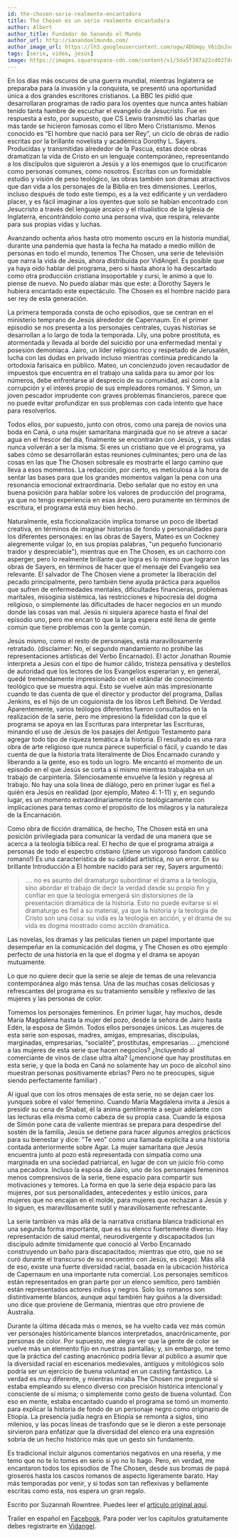 ```yaml
---
id: the-chosen-serie-realmente-encantadora
title: The Chosen es un serie realmente encantadora
author: Albert
author_title: Fundador de Sanando el Mundo
author_url: http://sanandoelmundo.com/
author_image_url: https://lh3.googleusercontent.com/ogw/ADGmqu_V6iQnJvuIOUFQJ8ebZQW6vvBd8lk0fipmF92Z
tags: [serie, video, jesús]
image: https://images.squarespace-cdn.com/content/v1/5da5f307a22cd027dce4cafa/1593362497758-MHBPCY9AKJ4U998YJSXF/ke17ZwdGBToddI8pDm48kDFgITcRoterXoQdllT5ciUUqsxRUqqbr1mOJYKfIPR7LoDQ9mXPOjoJoqy81S2I8N_N4V1vUb5AoIIIbLZhVYxCRW4BPu10St3TBAUQYVKcyVJeuQwsDiERxwnf8ip0R6hirDhKZGvV2qRPjs1kpsBNSEeFoLoE0b5UGAvrXagL/The+Chosen.png
--- 
```


En los días más oscuros de una guerra mundial, mientras Inglaterra se preparaba para la invasión y la conquista, se presentó una oportunidad única a dos grandes escritores cristianos. La BBC les pidió que desarrollaran programas de radio para los oyentes que nunca antes habían tenido tanta hambre de escuchar el evangelio de Jesucristo. Fue en respuesta a esto, por supuesto, que CS Lewis transmitió las charlas que más tarde se hicieron famosas como el libro Mero Cristianismo. Menos conocido es “El hombre que nació para ser Rey”, un ciclo de obras de radio escritas por la brillante novelista y académica Dorothy L. Sayers. Producidas y transmitidas alrededor de la Pascua, estas doce obras dramatizan la vida de Cristo en un lenguaje contemporáneo, representando a los discípulos que siguieron a Jesús y a los enemigos que lo crucificaron como personas comunes, como nosotros. Escritas con un formidable estudio y visión de peso teológico, las obras también son dramas atractivos que dan vida a los personajes de la Biblia en tres dimensiones. Leerlos, incluso después de todo este tiempo, es a la vez edificante y un verdadero placer, y es fácil imaginar a los oyentes que solo se habían encontrado con Jesucristo a través del lenguaje arcaico y el ritualistico de la Iglesia de Inglaterra, encontrándolo como una persona viva, que respira, relevante para sus propias vidas y luchas.

Avanzando ochenta años hasta otro momento oscuro en la historia mundial, durante una pandemia que hasta la fecha ha matado a medio millón de personas en todo el mundo, tenemos The Chosen, una serie de televisión que narra la vida de Jesús, ahora distribuida por VidAngel. Es posible que ya haya oído hablar del programa, pero si hasta ahora lo ha descartado como otra producción cristiana insoportable y cursi, le animo a que lo piense de nuevo. No puedo alabar más que este: a Dorothy Sayers le hubiera encantado este espectáculo. The Chosen es el hombre nacido para ser rey de esta generación.

<!--truncate-->

La primera temporada consta de ocho episodios, que se centran en el ministerio temprano de Jesús alrededor de Capernaum. En el primer episodio se nos presenta a los personajes centrales, cuyas historias se desarrollan a lo largo de toda la temporada. Lily, una pobre prostituta, es atormentada y llevada al borde del suicidio por una enfermedad mental y posesión demoníaca. Jairo, un líder religioso rico y respetado de Jerusalén, lucha con las dudas en privado incluso mientras continúa predicando la ortodoxia farisaica en público. Mateo, un concienzudo joven recaudador de impuestos que encuentra en el trabajo una salida para su amor por los números, debe enfrentarse al desprecio de su comunidad, así como a la corrupción y el interés propio de sus empleadores romanos. Y Simon, un joven pescador imprudente con graves problemas financieros, parece que no puede evitar profundizar en sus problemas con cada intento que hace para resolverlos.

Todos ellos, por supuesto, junto con otros, como una pareja de novios una boda en Caná, o una mujer samaritana marginada que no se atreve a sacar agua en el frescor del día, finalmente se encontrarán con Jesús, y sus vidas nunca volverán a ser la misma. Si eres un cristiano que ve el programa, ya sabes cómo se desarrollarán estas reuniones culminantes; pero una de las cosas en las que The Chosen sobresale es mostrarte el largo camino que lleva a esos momentos. La redacción, por cierto, es meticulosa a la hora de sentar las bases para que los grandes momentos valgan la pena con una resonancia emocional extraordinaria. Debo señalar que no estoy en una buena posición para hablar sobre los valores de producción del programa, ya que no tengo experiencia en esas áreas, pero puramente en términos de escritura, el programa está muy bien hecho.

Naturalmente, esta ficcionalización implica tomarse un poco de libertad creativa, en términos de imaginar historias de fondo y personalidades para los diferentes personajes: en las obras de Sayers, Mateo es un Cockney alegremente vulgar (o, en sus propias palabras, "un pequeño funcionario traidor y despreciable"), mientras que en The Chosen, es un cachorro con asperger, pero lo realmente brillante que logra es lo mismo que lograron las obras de Sayers, en términos de hacer que el mensaje del Evangelio sea relevante. El salvador de The Chosen viene a prometer la liberación del pecado principalmente, pero también tiene ayuda práctica para aquellos que sufren de enfermedades mentales, dificultades financieras, problemas maritales, misoginia sistémica, las restricciones e hipocresía del dogma religioso, o simplemente las dificultades de hacer negocios en un mundo donde las cosas van mal. Jesús ni siquiera aparece hasta el final del episodio uno, pero me encan tó que la larga espera esté llena de gente común que tiene problemas con la gente común.

Jesús mismo, como el resto de personajes, está maravillosamente retratado. (disclaimer: No, el segundo mandamiento no prohíbe las representaciones artísticas del Verbo Encarnado). El actor Jonathan Roumie interpreta a Jesús con el tipo de humor cálido, tristeza pensativa y destellos de autoridad que los lectores de los Evangelios esperarían y, en general, quedé tremendamente impresionado con el estándar de conocimiento teológico que se muestra aquí. Esto se vuelve aún más impresionante cuando te das cuenta de que el director y productor del programa, Dallas Jenkins, es el hijo de un coguionista de los libros Left Behind. De Verdad. Aparentemente, varios teólogos diferentes fueron consultados en la realización de la serie, pero me impresionó la fidelidad con la que el programa se apoya en las Escrituras para interpretar las Escrituras, minando el uso de Jesús de los pasajes del Antiguo Testamento para agregar todo tipo de riqueza temática a la historia. El resultado es una rara obra de arte religioso que nunca parece superficial o fácil, y cuando te das cuenta de que la historia trata literalmente de Dios Encarnado curando y liberando a la gente, eso es todo un logro. Me encantó el momento de un episodio en el que Jesús se corta a sí mismo mientras trabajaba en un trabajo de carpintería. Silenciosamente envuelve la lesión y regresa al trabajo. No hay una sola línea de diálogo, pero en primer lugar es fiel a quién era Jesús en realidad (por ejemplo, Mateo 4: 1-11) y, en segundo lugar, es un momento extraordinariamente rico teológicamente con implicaciones para temas como el propósito de los milagros y la naturaleza de la Encarnación.

Como obra de ficción dramática, de hecho, The Chosen está en una posición privilegiada para comunicar la verdad de una manera que se acerca a la teología bíblica real. El hecho de que el programa atraiga a personas de todo el espectro cristiano (¡tiene un vigoroso fandom católico romano!) Es una característica de su calidad artística, no un error. En su brillante Introducción a El hombre nacido para ser rey, Sayers argumentó:

> .... no es asunto del dramaturgo subordinar el drama a la teología, sino abordar el trabajo de decir la verdad desde su propio fin y confiar en que la teología emergerá sin distorsiones de la presentación dramática de la historia. Esto no puede evitarse si el dramaturgo es fiel a su material, ya que la historia y la teología de Cristo son una cosa: su vida es la teología en acción, y el drama de su vida es dogma mostrado como acción dramática.

Las novelas, los dramas y las películas tienen un papel importante que desempeñar en la comunicación del dogma, y ​​The Chosen es otro ejemplo perfecto de una historia en la que el dogma y el drama se apoyan mutuamente.

Lo que no quiere decir que la serie se aleje de temas de una relevancia contemporánea algo más tensa. Una de las muchas cosas deliciosas y refrescantes del programa es su tratamiento sensible y reflexivo de las mujeres y las personas de color.

Tomemos los personajes femeninos. En primer lugar, hay muchos, desde María Magdalena hasta la mujer del pozo, desde la señora de Jairo hasta Edén, la esposa de Simón. Todos ellos personajes únicos. Las mujeres de esta serie son esposas, madres, amigas, empresarias, discípulas, marginadas, empresarias, “socialité”, prostitutas, empresarias ... ¿mencioné a las mujeres de esta serie que hacen negocios? ¿Incluyendo al comerciante de vinos de clase ultra alta? (¿mencioné que hay prostitutas en esta serie, y que la boda en Caná no solamente hay un poco de alcohol sino muestran personas positivamente ebrias? Pero no te preocupes, sigue siendo perfectamente familiar) .

Al igual que con los otros mensajes de esta serie, no se dejan caer los yunques sobre el valor femenino. Cuando María Magdalena invita a Jesús a presidir su cena de Shabat, él la anima gentilmente a seguir adelante con las lecturas ella misma como cabeza de su propia casa. Cuando la esposa de Simón pone cara de valiente mientras se prepara para despedirse del sostén de la familia, Jesús se detiene para hacer algunos arreglos prácticos para su bienestar y dice: "Te veo" como una llamada explícita a una historia contada anteriormente sobre Agar. La mujer samaritana que Jesús encuentra junto al pozo está representada con simpatía como una marginada en una sociedad patriarcal, en lugar de con un juicio frío como una pecadora. Incluso la esposa de Jairo, uno de los personajes femeninos menos comprensivos de la serie, tiene espacio para compartir sus motivaciones y temores. La forma en que la serie deja espacio para las mujeres, por sus personalidades, antecedentes y estilo únicos, para mujeres que no encajan en el molde, para mujeres que rechazan a Jesús y lo siguen, es maravillosamente sutil y maravillosamente refrescante.


La serie también va más allá de la narrativa cristiana blanca tradicional en una segunda forma importante, que es su elenco fuertemente diverso. Hay representación de salud mental, neurodivergente y discapacitados (un discípulo admite tímidamente que conoció al Verbo Encarnado construyendo un baño para discapacitados; mientras que otro, que no se curó durante el transcurso de su encuentro con Jesús, es ciego). Más allá de eso, existe una fuerte diversidad racial, basada en la ubicación histórica de Capernaum en una importante ruta comercial. Los personajes semíticos están representados en gran parte por un elenco semítico, pero también están representados actores indios y negros. Solo los romanos son distintivamente blancos, aunque aquí también hay guiños a la diversidad: uno dice que proviene de Germania, mientras que otro proviene de Australia.

Durante la última década más o menos, se ha vuelto cada vez más común ver personajes históricamente blancos interpretados, anacrónicamente, por personas de color. Por supuesto, me alegra ver que la gente de color se vuelve más un elemento fijo en nuestras pantallas; y, sin embargo, me temo que la práctica del casting anacrónico podría llevar al público a asumir que la diversidad racial en escenarios medievales, antiguos y mitológicos solo podría ser un ejercicio de buena voluntad en un casting fantástico. La verdad es muy diferente, y mientras miraba The Chosen me pregunté si estaba empleando su elenco diverso con precisión histórica intencional y consciente de sí misma; o simplemente como gesto de buena voluntad. Con eso en mente, estaba encantado cuando el programa se tomó un momento para explicar la historia de fondo de un personaje negro como originario de Etiopía. La presencia judía negra en Etiopía se remonta a siglos, sino milenios, y las pocas líneas de trasfondo que se le dieron a este personaje sirvieron para enfatizar que la diversidad del elenco era una expresión sobria de un hecho histórico más que un gesto sin fundamento.

Es tradicional incluir algunos comentarios negativos en una reseña, y me temo que no te lo tomes en serio si yo no lo hago. Pero, en verdad, me encantaron todos los episodios de The Chosen, desde sus bromas de papá groseros hasta los cascos romanos de aspecto ligeramente barato. Hay más temporadas por venir, y si todas son tan reflexivas y bellamente escritas como esta, nos espera un gran regalo. 

<div class="alert alert--secondary" role="info">
  Escrito por Suzannah Rowntree. Puedes leer el <a href="https://www.lambsreign.com/blog/the-chosen-review">artículo original aquí</a>.
</div> 
<p></p>
<div class="alert alert--info" role="info">
  Trailer en español en <a href="https://www.facebook.com/watch/?v=479257582677322">Facebook</a>. Para poder ver los capítulos gratuitamente debes registrarte en <a href="https://share.thechosen.tv/ETFX2B">Vidangel</a>.
</div> 